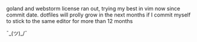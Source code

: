 goland and webstorm license ran out, trying my best in vim now since commit date. dotfiles will prolly grow in the next months if I commit myself to stick to the same editor for more than 12 months

¯\_(ツ)_/¯
